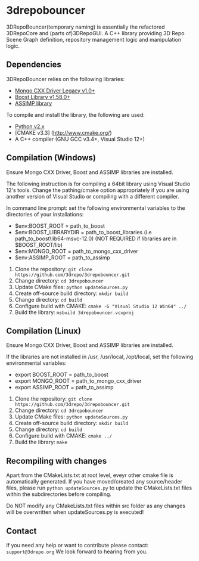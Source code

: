 3drepobouncer
=========

3DRepoBouncer(temporary naming) is essentially the refactored 3DRepoCore and (parts of)3DRepoGUI. A C++ library providing 3D Repo Scene Graph definition, repository management logic and manipulation logic. 

Dependencies
------------
3DRepoBouncer relies on the following libraries:
* [Mongo CXX Driver Legacy v1.0+](https://github.com/mongodb/mongo-cxx-driver)
* [Boost Library v1.58.0+](http://www.boost.org/)
* [ASSIMP library](https://github.com/3drepo/assimp)

To compile and install the library, the following are used:
* [Python v2.x](https://www.python.org/)
* [CMAKE v3.3] (http://www.cmake.org/)
* A C++ compiler (GNU GCC v3.4+, Visual Studio 12+)

Compilation (Windows)
------------
Ensure Mongo CXX Driver, Boost and ASSIMP libraries are installed.

The following instruction is for compiling a 64bit library using Visual Studio 12's tools. Change the pathing/cmake option appropriately if you are using another version of Visual Studio or compiling with a different compiler.

In command line prompt:
set the following environmental variables to the directories of your installations:
* $env:BOOST_ROOT = path_to_boost
* $env:BOOST_LIBRARYDIR = path_to_boost_libraries (i.e path_to_boost\lib64-msvc-12.0) (NOT REQUIRED if libraries are in $BOOST_ROOT/lib) 
* $env:MONGO_ROOT = path_to_mongo_cxx_driver
* $env:ASSIMP_ROOT = path_to_assimp

1. Clone the repository: `git clone https://github.com/3drepo/3drepobouncer.git`
2. Change directory: `cd 3drepobouncer`
3. Update CMake files: `python updateSources.py`
4. Create off-source build directory: `mkdir build`
5. Change directory: `cd build`
6. Configure build with CMAKE: `cmake -G "Visual Studio 12 Win64" ../`
7. Build the library: `msbuild 3drepobouncer.vcxproj`

Compilation (Linux)
------------
Ensure Mongo CXX Driver, Boost and ASSIMP libraries are installed.

If the libraries are not installed in /usr, /usr/local, /opt/local, set the following environmental variables:
* export BOOST_ROOT = path_to_boost
* export MONGO_ROOT = path_to_mongo_cxx_driver
* export ASSIMP_ROOT = path_to_assimp

1. Clone the repository: `git clone https://github.com/3drepo/3drepobouncer.git`
2. Change directory: `cd 3drepobouncer`
3. Update CMake files: `python updateSources.py`
4. Create off-source build directory: `mkdir build`
5. Change directory: `cd build`
6. Configure build with CMAKE: `cmake ../`
7. Build the library: `make`

Recompiling with changes
------------
Apart from the CMakeLists.txt at root level, eveyr other cmake file is automatically generated. If you have moved/created any source/header files, please run `python updateSources.py` to update the CMakeLists.txt files within the subdirectories before compiling.

Do NOT modify any CMakeLists.txt files within src folder as any changes will be overwritten when updateSources.py is executed!

Contact
-------

If you need any help or want to contribute please contact: `support@3drepo.org`
We look forward to hearing from you.

[3DRepoIO]: https://github.com/3drepo/3drepo.io
[3DRepoGUI]: https://github.com/3drepo/3drepogui
